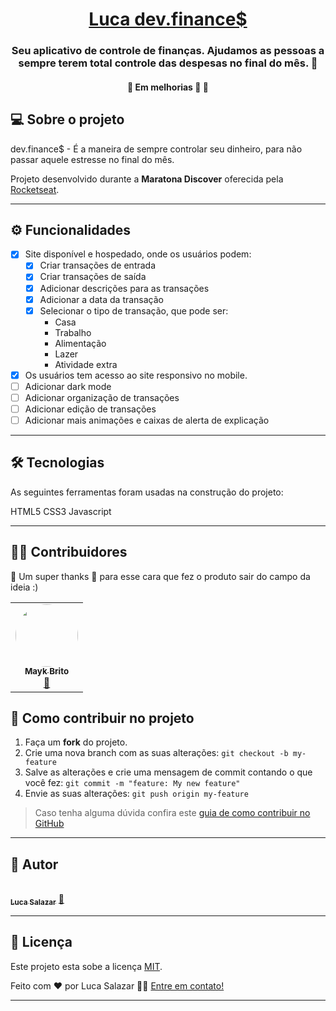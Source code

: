 

<h1 align="center">
      <a href="https://luca-dev-finances.lucasalazar.vercel.app/#" alt="site do devfinances"> Luca dev.finance$ </a>
</h1>

<h3 align="center">
     Seu aplicativo de controle de finanças. Ajudamos as pessoas a sempre terem total controle das despesas no final do mês. 💜
</h3>  
 
</p>

<h4 align="center">
	🚧   Em melhorias 🚀 🚧
</h4>

## 💻 Sobre o projeto

dev.finance$ - É a maneira de sempre controlar seu dinheiro, para não passar aquele estresse no final do mês.


Projeto desenvolvido durante a **Maratona Discover** oferecida pela [Rocketseat](https://www.linkedin.com/school/rocketseat/).

---

## ⚙️ Funcionalidades

- [x] Site disponível e hospedado, onde os usuários podem:
  - [x] Criar transações de entrada
  - [x] Criar transações de saída
  - [x] Adicionar descrições para as transações
  - [x] Adicionar a data da transação
  - [x] Selecionar o tipo de transação, que pode ser:
    - Casa
    - Trabalho
    - Alimentação
    - Lazer
    - Atividade extra
    
- [x] Os usuários tem acesso ao site responsivo no mobile.
- [ ] Adicionar dark mode
- [ ] Adicionar organização de transações
- [ ] Adicionar edição de transações
- [ ] Adicionar mais animações e caixas de alerta de explicação
---

## 🛠 Tecnologias

As seguintes ferramentas foram usadas na construção do projeto:

HTML5
CSS3
Javascript

---

## 👨‍💻 Contribuidores

💜 Um super thanks 👏 para esse cara que fez o produto sair do campo da ideia :)

<table>
  <tr>
    <td align="center"><a href="https://rocketseat.com.br"><img style="border-radius: 50%;" src="https://avatars2.githubusercontent.com/u/6643122?s=460&u=1e9e1f04b76fb5374e6a041f5e41dce83f3b5d92&v=4" width="100px;" alt=""/><br /><sub><b>Mayk Brito</b></sub></a><br /><a href="https://rocketseat.com.br/" title="Rocketseat">🚀</a></td>
  </tr>
</table>

## 💪 Como contribuir no projeto

1. Faça um **fork** do projeto.
2. Crie uma nova branch com as suas alterações: `git checkout -b my-feature`
3. Salve as alterações e crie uma mensagem de commit contando o que você fez: `git commit -m "feature: My new feature"`
4. Envie as suas alterações: `git push origin my-feature`
> Caso tenha alguma dúvida confira este [guia de como contribuir no GitHub](./CONTRIBUTING.md)

---

## 🦸 Autor

<a href="https://www.linkedin.com/in/luca-salazar-6b75b817a/">
 <br />
 <sub><b>Luca Salazar</b></sub></a> <a href="https://www.linkedin.com/in/luca-salazar-6b75b817a/" title="Linkedin">🚀</a>
 <br />



---

## 📝 Licença

Este projeto esta sobe a licença [MIT](./LICENSE).

Feito com ❤️ por Luca Salazar 👋🏽 [Entre em contato!](https://www.linkedin.com/in/luca-salazar-6b75b817a/)

---

